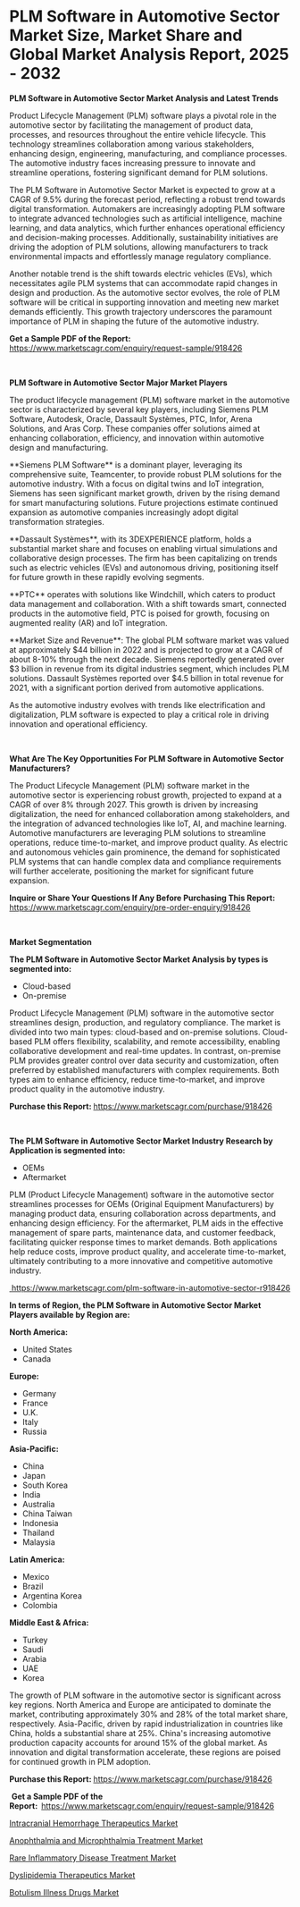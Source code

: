 <p><h1>PLM Software in Automotive Sector Market Size, Market Share and Global Market Analysis Report, 2025 - 2032</h1></p><p><strong>PLM Software in Automotive Sector Market Analysis and Latest Trends</strong></p>
<p><p>Product Lifecycle Management (PLM) software plays a pivotal role in the automotive sector by facilitating the management of product data, processes, and resources throughout the entire vehicle lifecycle. This technology streamlines collaboration among various stakeholders, enhancing design, engineering, manufacturing, and compliance processes. The automotive industry faces increasing pressure to innovate and streamline operations, fostering significant demand for PLM solutions.</p><p>The PLM Software in Automotive Sector Market is expected to grow at a CAGR of 9.5% during the forecast period, reflecting a robust trend towards digital transformation. Automakers are increasingly adopting PLM software to integrate advanced technologies such as artificial intelligence, machine learning, and data analytics, which further enhances operational efficiency and decision-making processes. Additionally, sustainability initiatives are driving the adoption of PLM solutions, allowing manufacturers to track environmental impacts and effortlessly manage regulatory compliance.</p><p>Another notable trend is the shift towards electric vehicles (EVs), which necessitates agile PLM systems that can accommodate rapid changes in design and production. As the automotive sector evolves, the role of PLM software will be critical in supporting innovation and meeting new market demands efficiently. This growth trajectory underscores the paramount importance of PLM in shaping the future of the automotive industry.</p></p>
<p><strong>Get a Sample PDF of the Report:&nbsp;</strong> <a href="https://www.marketscagr.com/enquiry/request-sample/918426?utm_campaign=1166&utm_medium=2&utm_source=Github&utm_content=ia&utm_term=07032025&utm_id=plm-software-in-automotive-sector">https://www.marketscagr.com/enquiry/request-sample/918426</a></p>
<p>&nbsp;</p>
<p><strong>PLM Software in Automotive Sector Major Market Players</strong></p>
<p><p>The product lifecycle management (PLM) software market in the automotive sector is characterized by several key players, including Siemens PLM Software, Autodesk, Oracle, Dassault Systèmes, PTC, Infor, Arena Solutions, and Aras Corp. These companies offer solutions aimed at enhancing collaboration, efficiency, and innovation within automotive design and manufacturing.</p><p>**Siemens PLM Software** is a dominant player, leveraging its comprehensive suite, Teamcenter, to provide robust PLM solutions for the automotive industry. With a focus on digital twins and IoT integration, Siemens has seen significant market growth, driven by the rising demand for smart manufacturing solutions. Future projections estimate continued expansion as automotive companies increasingly adopt digital transformation strategies.</p><p>**Dassault Systèmes**, with its 3DEXPERIENCE platform, holds a substantial market share and focuses on enabling virtual simulations and collaborative design processes. The firm has been capitalizing on trends such as electric vehicles (EVs) and autonomous driving, positioning itself for future growth in these rapidly evolving segments.</p><p>**PTC** operates with solutions like Windchill, which caters to product data management and collaboration. With a shift towards smart, connected products in the automotive field, PTC is poised for growth, focusing on augmented reality (AR) and IoT integration.</p><p>**Market Size and Revenue**: The global PLM software market was valued at approximately $44 billion in 2022 and is projected to grow at a CAGR of about 8-10% through the next decade. Siemens reportedly generated over $3 billion in revenue from its digital industries segment, which includes PLM solutions. Dassault Systèmes reported over $4.5 billion in total revenue for 2021, with a significant portion derived from automotive applications.</p><p>As the automotive industry evolves with trends like electrification and digitalization, PLM software is expected to play a critical role in driving innovation and operational efficiency.</p></p>
<p>&nbsp;</p>
<p><strong>What Are The Key Opportunities For PLM Software in Automotive Sector Manufacturers?</strong></p>
<p><p>The Product Lifecycle Management (PLM) software market in the automotive sector is experiencing robust growth, projected to expand at a CAGR of over 8% through 2027. This growth is driven by increasing digitalization, the need for enhanced collaboration among stakeholders, and the integration of advanced technologies like IoT, AI, and machine learning. Automotive manufacturers are leveraging PLM solutions to streamline operations, reduce time-to-market, and improve product quality. As electric and autonomous vehicles gain prominence, the demand for sophisticated PLM systems that can handle complex data and compliance requirements will further accelerate, positioning the market for significant future expansion.</p></p>
<p><strong>Inquire or Share Your Questions If Any Before Purchasing This Report:</strong> <a href="https://www.marketscagr.com/enquiry/pre-order-enquiry/918426?utm_campaign=1166&utm_medium=2&utm_source=Github&utm_content=ia&utm_term=07032025&utm_id=plm-software-in-automotive-sector">https://www.marketscagr.com/enquiry/pre-order-enquiry/918426</a></p>
<p>&nbsp;</p>
<p><strong>Market Segmentation</strong></p>
<p><strong>The PLM Software in Automotive Sector Market Analysis by types is segmented into:</strong></p>
<p><ul><li>Cloud-based</li><li>On-premise</li></ul></p>
<p><p>Product Lifecycle Management (PLM) software in the automotive sector streamlines design, production, and regulatory compliance. The market is divided into two main types: cloud-based and on-premise solutions. Cloud-based PLM offers flexibility, scalability, and remote accessibility, enabling collaborative development and real-time updates. In contrast, on-premise PLM provides greater control over data security and customization, often preferred by established manufacturers with complex requirements. Both types aim to enhance efficiency, reduce time-to-market, and improve product quality in the automotive industry.</p></p>
<p><strong>Purchase this Report:&nbsp;</strong><a href="https://www.marketscagr.com/purchase/918426?utm_campaign=1166&utm_medium=2&utm_source=Github&utm_content=ia&utm_term=07032025&utm_id=plm-software-in-automotive-sector">https://www.marketscagr.com/purchase/918426</a></p>
<p>&nbsp;</p>
<p><strong>The PLM Software in Automotive Sector Market Industry Research by Application is segmented into:</strong></p>
<p><ul><li>OEMs</li><li>Aftermarket</li></ul></p>
<p><p>PLM (Product Lifecycle Management) software in the automotive sector streamlines processes for OEMs (Original Equipment Manufacturers) by managing product data, ensuring collaboration across departments, and enhancing design efficiency. For the aftermarket, PLM aids in the effective management of spare parts, maintenance data, and customer feedback, facilitating quicker response times to market demands. Both applications help reduce costs, improve product quality, and accelerate time-to-market, ultimately contributing to a more innovative and competitive automotive industry.</p></p>
<p><a href="https://www.marketscagr.com/plm-software-in-automotive-sector-r918426?utm_campaign=1166&utm_medium=2&utm_source=Github&utm_content=ia&utm_term=07032025&utm_id=plm-software-in-automotive-sector">&nbsp;https://www.marketscagr.com/plm-software-in-automotive-sector-r918426</a></p>
<p><strong>In terms of Region, the PLM Software in Automotive Sector Market Players available by Region are:</strong></p>
<p>
    <p> <strong> North America: </strong>
        <ul>
            <li>United States</li>
            <li>Canada</li>
        </ul>
        </p> 
    <p> <strong> Europe: </strong>
        <ul>
            <li>Germany</li>
            <li>France</li>
            <li>U.K.</li>
            <li>Italy</li>
            <li>Russia</li>
        </ul>
        </p> 
    <p> <strong> Asia-Pacific: </strong>
        <ul>
            <li>China</li>
            <li>Japan</li>
            <li>South Korea</li>
            <li>India</li>
            <li>Australia</li>
            <li>China Taiwan</li>
            <li>Indonesia</li>
            <li>Thailand</li>
            <li>Malaysia</li>
        </ul>
        </p> 
    <p> <strong> Latin America: </strong>
        <ul>
            <li>Mexico</li>
            <li>Brazil</li>
            <li>Argentina Korea</li>
            <li>Colombia</li>
        </ul>
        </p> 
    <p> <strong> Middle East & Africa: </strong>
        <ul>
            <li>Turkey</li>
            <li>Saudi</li>
            <li>Arabia</li>
            <li>UAE</li>
            <li>Korea</li>
        </ul>
    </p>
    </p>
<p><p>The growth of PLM software in the automotive sector is significant across key regions. North America and Europe are anticipated to dominate the market, contributing approximately 30% and 28% of the total market share, respectively. Asia-Pacific, driven by rapid industrialization in countries like China, holds a substantial share at 25%. China's increasing automotive production capacity accounts for around 15% of the global market. As innovation and digital transformation accelerate, these regions are poised for continued growth in PLM adoption.</p></p>
<p><strong>Purchase this Report: </strong><a href="https://www.marketscagr.com/purchase/918426?utm_campaign=1166&utm_medium=2&utm_source=Github&utm_content=ia&utm_term=07032025&utm_id=plm-software-in-automotive-sector">https://www.marketscagr.com/purchase/918426</a></p>
<p>&nbsp;<strong>Get a Sample PDF of the Report:&nbsp;&nbsp;</strong><a href="https://www.marketscagr.com/enquiry/request-sample/918426?utm_campaign=1166&utm_medium=2&utm_source=Github&utm_content=ia&utm_term=07032025&utm_id=plm-software-in-automotive-sector">https://www.marketscagr.com/enquiry/request-sample/918426</a></p>
<p><strong></strong></p>
<p><p><a href="https://github.com/giulyankela/Market-Research-Report-List-1/blob/main/intracranial-hemorrhage-therapeutics-market.md?utm_campaign=1166&utm_medium=2&utm_source=Github&utm_content=ia&utm_term=07032025&utm_id=plm-software-in-automotive-sector">Intracranial Hemorrhage Therapeutics Market</a></p><p><a href="https://github.com/kishtohalsn/Market-Research-Report-List-1/blob/main/anophthalmia-and-microphthalmia-treatment-market.md?utm_campaign=1166&utm_medium=2&utm_source=Github&utm_content=ia&utm_term=07032025&utm_id=plm-software-in-automotive-sector">Anophthalmia and Microphthalmia Treatment Market</a></p><p><a href="https://github.com/vandirjajuan/Market-Research-Report-List-1/blob/main/rare-inflammatory-disease-treatment-market.md?utm_campaign=1166&utm_medium=2&utm_source=Github&utm_content=ia&utm_term=07032025&utm_id=plm-software-in-automotive-sector">Rare Inflammatory Disease Treatment Market</a></p><p><a href="https://github.com/theyasnare5w/Market-Research-Report-List-1/blob/main/dyslipidemia-therapeutics-market.md?utm_campaign=1166&utm_medium=2&utm_source=Github&utm_content=ia&utm_term=07032025&utm_id=plm-software-in-automotive-sector">Dyslipidemia Therapeutics Market</a></p><p><a href="https://github.com/nacarnzina/Market-Research-Report-List-1/blob/main/botulism-illness-drugs-market.md?utm_campaign=1166&utm_medium=2&utm_source=Github&utm_content=ia&utm_term=07032025&utm_id=plm-software-in-automotive-sector">Botulism Illness Drugs Market</a></p></p>